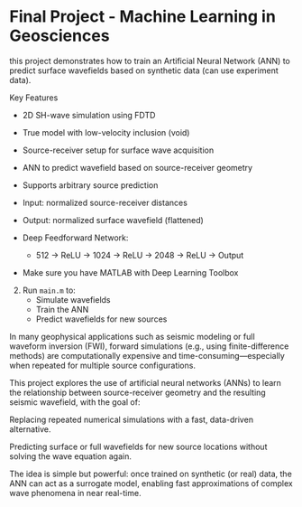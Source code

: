 # Final Project - Machine Learning in Geosciences
this project demonstrates how to train an Artificial Neural Network (ANN) to predict surface wavefields based on synthetic data (can use experiment data).

Key Features
- 2D SH-wave simulation using FDTD
- True model with low-velocity inclusion (void)
- Source-receiver setup for surface wave acquisition
- ANN to predict wavefield based on source-receiver geometry
- Supports arbitrary source prediction

- Input: normalized source-receiver distances
- Output: normalized surface wavefield (flattened)
- Deep Feedforward Network:
  - 512 → ReLU → 1024 → ReLU → 2048 → ReLU → Output
 - Make sure you have MATLAB with Deep Learning Toolbox
  
2. Run `main.m` to:
   - Simulate wavefields
   - Train the ANN
   - Predict wavefields for new sources

In many geophysical applications such as seismic modeling or full waveform inversion (FWI), forward simulations (e.g., using finite-difference methods) are computationally expensive and time-consuming—especially when repeated for multiple source configurations.

This project explores the use of artificial neural networks (ANNs) to learn the relationship between source-receiver geometry and the resulting seismic wavefield, with the goal of:

Replacing repeated numerical simulations with a fast, data-driven alternative.

Predicting surface or full wavefields for new source locations without solving the wave equation again.

The idea is simple but powerful: once trained on synthetic (or real) data, the ANN can act as a surrogate model, enabling fast approximations of complex wave phenomena in near real-time.




